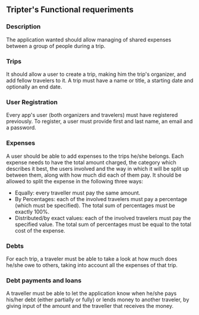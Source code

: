 ## Tripter's Functional requeriments

### Description
The application wanted should allow managing of shared expenses between a group of people during a trip.

### Trips
It should allow a user to create a trip, making him the trip's organizer, and add fellow travelers to it. A trip must have a name or title, a starting date and optionally an end date.

### User Registration
Every app's user (both organizers and travelers) must have registered previously. To register, a user must provide first and last name, an email and a password.

### Expenses
A user should be able to add expenses to the trips he/she belongs. Each expense needs to have the total amount charged, the category which describes it best, the users involved and the way in which it will be split up between them, along with how much did each of them pay. It should be allowed to split the expense in the following three ways:
* Equally: every traveller must pay the same amount.
* By Percentages: each of the involved travelers must pay a percentage (which must be specified). The total sum of percentages must be exactly 100%.
* Distributed/by exact values: each of the involved travelers must pay the specified value. The total sum of percentages must be equal to the total cost of the expense.

### Debts
For each trip, a traveler must be able to take a look at how much does he/she owe to others, taking into account all the expenses of that trip.

### Debt payments and loans
A traveller must be able to let the application know when he/she pays his/her debt (either partially or fully) or lends money to another traveler, by giving input of the amount and the traveller that receives the money.
